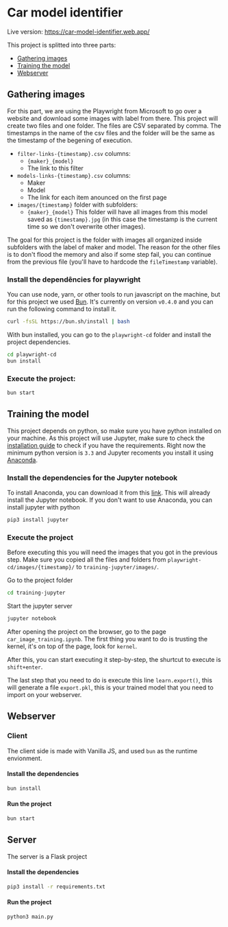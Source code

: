 # Car model identifier

Live version: https://car-model-identifier.web.app/

This project is splitted into three parts:
- [Gathering images](#gathering-images)
- [Training the model](#training-the-model)
- [Webserver](#webserver)

## Gathering images
For this part, we are using the Playwright from Microsoft to go over a website and download some images with label from there.
This project will create two files and one folder.
The files are CSV separated by comma. The timestamps in the name of the csv files and the folder will be the same as the timestamp of the begening of execution.
- `filter-links-{timestamp}.csv` columns:
  - `{maker}_{model}`
  - The link to this filter
- `models-links-{timestamp}.csv` columns:
  - Maker
  - Model
  - The link for each item anounced on the first page
- `images/{timestamp}` folder with subfolders:
  - `{maker}_{model}` This folder will have all images from this model saved as `{timestamp}.jpg` (in this case the timestamp is the current time so we don't overwrite other images).

The goal for this project is the folder with images all organized inside subfolders with the label of maker and model. The reason for the other files is to don't flood the memory and also if some step fail, you can continue from the previous file (you'll have to hardcode the `fileTimestamp` variable).

### Install the dependêncies for playwright
You can use node, yarn, or other tools to run javascript on the machine, but for this project we used [Bun](https://bun.sh).
It's currently on version `v0.4.0` and you can run the following command to install it.
```bash
curl -fsSL https://bun.sh/install | bash
```

With bun installed, you can go to the `playwright-cd` folder and install the project dependencies.

```bash
cd playwright-cd
bun install
```

### Execute the project:
```bash
bun start
```

## Training the model
This project depends on python, so make sure you have python installed on your machine.
As this project will use Jupyter, make sure to check the [installation guide](https://docs.jupyter.org/en/latest/install/notebook-classic.html) to check if you have the requirements. Right now the minimum python version is `3.3` and Jupyter recoments you install it using [Anaconda](https://www.anaconda.com/products/distribution).

### Install the dependencies for the Jupyter notebook
To install Anaconda, you can download it from this [link](https://www.anaconda.com/products/distribution).
This will already install the Jupyter notebook.
If you don't want to use Anaconda, you can install jupyter with python
```bash
pip3 install jupyter
```

### Execute the project

Before executing this you will need the images that you got in the previous step. Make sure you copied all the files and folders from `playwright-cd/images/{timestamp}/` to `training-jupyter/images/`.

Go to the project folder
```bash
cd training-jupyter
```

Start the jupyter server
```bash
jupyter notebook
```

After opening the project on the browser, go to the page `car_image_training.ipynb`.
The first thing you want to do is trusting the kernel, it's on top of the page, look for `kernel`.

After this, you can start executing it step-by-step, the shurtcut to execute is `shift+enter`.

The last step that you need to do is execute this line `learn.export()`, this will generate a file `export.pkl`, this is your trained model that you need to import on your webserver.

## Webserver

### Client
The client side is made with Vanilla JS, and used `bun` as the runtime envionment.

#### Install the dependencies
```bash
bun install
```

#### Run the project
```bash
bun start
```

## Server
The server is a Flask project
#### Install the dependencies
```bash
pip3 install -r requirements.txt
```

#### Run the project
```bash
python3 main.py
```
